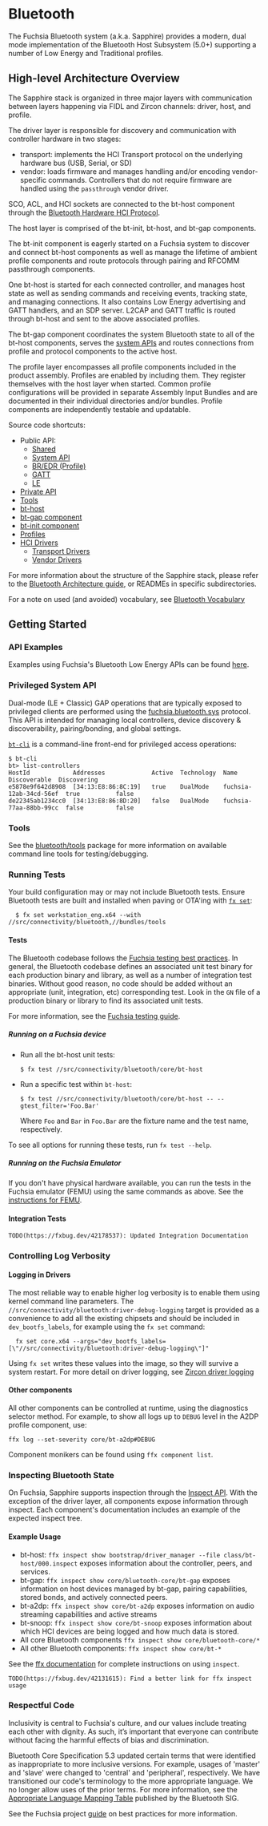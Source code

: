 # Bluetooth

The Fuchsia Bluetooth system (a.k.a. Sapphire) provides a modern, dual mode
implementation of the Bluetooth Host Subsystem (5.0+) supporting a number of
Low Energy and Traditional profiles.

## High-level Architecture Overview

The Sapphire stack is organized in three major layers with communication
between layers happening via FIDL and Zircon channels: driver, host, and
profile.

The driver layer is responsible for discovery and communication with controller
hardware in two stages:
 - transport: implements the HCI Transport protocol on the underlying
   hardware bus (USB, Serial, or SD)
 - vendor: loads firmware and manages handling and/or encoding vendor-specific
   commands.  Controllers that do not require firmware are handled using the
   `passthrough` vendor driver.

SCO, ACL, and HCI sockets are connected to the bt-host component through the
[Bluetooth Hardware HCI Protocol](/sdk/fidl/fuchsia.hardware.bluetooth/hci.fidl).

The host layer is comprised of the bt-init, bt-host, and bt-gap components.

The bt-init component is eagerly started on a Fuchsia system to discover and
connect bt-host components as well as manage the lifetime of ambient profile
components and route protocols through pairing and RFCOMM passthrough
components.

One bt-host is started for each connected controller, and manages
host state as well as sending commands and receiving events, tracking state,
and managing connections.  It also contains Low Energy advertising and GATT
handlers, and an SDP server.  L2CAP and GATT traffic is routed through bt-host
and sent to the above associated profiles.

The bt-gap component coordinates the system Bluetooth state to all of the
bt-host components, serves the [system APIs](/sdk/fidl/fuchsia.bluetooth.sys)
and routes connections from profile and protocol components to the active
host.

The profile layer encompasses all profile components included in the product
assembly.  Profiles are enabled by including them.
They register themselves with the host layer when started.
Common profile configurations will be provided in separate Assembly Input Bundles
and are documented in their individual directories and/or bundles.
Profile components are independently testable and updatable.

Source code shortcuts:

-   Public API:
    *   [Shared](/sdk/fidl/fuchsia.bluetooth)
    *   [System API](/sdk/fidl/fuchsia.bluetooth.sys)
    *   [BR/EDR (Profile)](/sdk/fidl/fuchsia.bluetooth.bredr)
    *   [GATT](/sdk/fidl/fuchsia.bluetooth.gatt)
    *   [LE](/sdk/fidl/fuchsia.bluetooth.le)
-   [Private API](fidl)
-   [Tools](tools)
-   [bt-host](core/bt-host)
-   [bt-gap component](core/bt-gap)
-   [bt-init component](core/bt-init)
-   [Profiles](profiles)
-   [HCI Drivers](hci)
    *   [Transport Drivers](hci/transport)
    *   [Vendor Drivers](hci/vendor)

For more information about the structure of the Sapphire stack, please refer to the
[Bluetooth Architecture guide](/docs/development/bluetooth/concepts/architecture.md),
or READMEs in specific subdirectories.

For a note on used (and avoided) vocabulary, see [Bluetooth Vocabulary](docs/vocabulary.md)

## Getting Started

### API Examples

Examples using Fuchsia's Bluetooth Low Energy APIs can be found
[here](examples).

### Privileged System API

Dual-mode (LE + Classic) GAP operations that are typically exposed to privileged
clients are performed using the
[fuchsia.bluetooth.sys](/sdk/fidl/fuchsia.bluetooth.sys) protocol. This API is
intended for managing local controllers, device discovery & discoverability,
pairing/bonding, and global settings.

[`bt-cli`](tools/bt-cli) is a command-line front-end for privileged access
operations:

```
$ bt-cli
bt> list-controllers
HostId            Addresses             Active  Technology  Name                    Discoverable  Discovering
e5878e9f642d8908  [34:13:E8:86:8C:19]   true    DualMode    fuchsia-12ab-34cd-56ef  true          false
de22345ab1234cc0  [34:13:E8:86:8D:20]   false   DualMode    fuchsia-77aa-88bb-99cc  false         false
```

### Tools

See the [bluetooth/tools](tools/) package for more information on available
command line tools for testing/debugging.

### Running Tests

Your build configuration may or may not include Bluetooth tests. Ensure
Bluetooth tests are built and installed when paving or OTA'ing with
[`fx set`](/docs/development/build/fx.md#configure-a-build):

```
  $ fx set workstation_eng.x64 --with //src/connectivity/bluetooth,//bundles/tools
```

#### Tests

The Bluetooth codebase follows the
[Fuchsia testing best practices](/docs/contribute/testing/best-practices.md). In
general, the Bluetooth codebase defines an associated unit test binary for each
production binary and library, as well as a number of integration test binaries.
Without good reason, no code should be added without an appropriate (unit,
integration, etc) corresponding test. Look in the `GN` file of a production
binary or library to find its associated unit tests.

For more information, see the
[Fuchsia testing guide](docs/development/testing/run_fuchsia_tests.md).

##### Running on a Fuchsia device

*   Run all the bt-host unit tests:

    ```
    $ fx test //src/connectivity/bluetooth/core/bt-host
    ```

*   Run a specific test within `bt-host`:

    ```
    $ fx test //src/connectivity/bluetooth/core/bt-host -- --gtest_filter='Foo.Bar'
    ```

    Where `Foo` and `Bar` in `Foo.Bar` are the fixture name and the test name,
    respectively.

To see all options for running these tests, run `fx test --help`.

##### Running on the Fuchsia Emulator

If you don't have physical hardware available, you can run the tests in the
Fuchsia emulator (FEMU) using the same commands as above. See the
[instructions for FEMU](/docs/get-started/set_up_femu.md).

#### Integration Tests

`TODO(https://fxbug.dev/42178537): Updated Integration Documentation`

### Controlling Log Verbosity

#### Logging in Drivers

The most reliable way to enable higher log verbosity is to enable them using kernel command
line parameters. The `//src/connectivity/bluetooth:driver-debug-logging` target is provided as a
convenience to add all the existing chipsets and should be included in `dev_bootfs_labels`,
for example using the `fx set` command:

```
  fx set core.x64 --args="dev_bootfs_labels=[\"//src/connectivity/bluetooth:driver-debug-logging\"]"
```

Using `fx set` writes these values into the image, so they will survive a system restart.
For more detail on driver logging, see
[Zircon driver logging](/docs/development/drivers/diagnostics/logging.md)

#### Other components

All other components can be controlled at runtime, using the diagnostics selector method.
For example, to show all logs up to `DEBUG` level in the A2DP profile component, use:

```
ffx log --set-severity core/bt-a2dp#DEBUG
```

Component monikers can be found using `ffx component list`.

### Inspecting Bluetooth State

On Fuchsia, Sapphire supports inspection through the
[Inspect API](/docs/development/diagnostics/inspect). With the exception of the
driver layer, all components expose information through inspect.  Each component's
documentation includes an example of the expected inspect tree.

#### Example Usage

*   bt-host: `ffx inspect show bootstrap/driver_manager --file class/bt-host/000.inspect`
    exposes information about the controller, peers, and services.
*   bt-gap: `ffx inspect show core/bluetooth-core/bt-gap` exposes information on host devices
    managed by bt-gap, pairing capabilities, stored bonds, and actively connected peers.
*   bt-a2dp: `ffx inspect show core/bt-a2dp` exposes information on audio streaming
    capabilities and active streams
*   bt-snoop: `ffx inspect show core/bt-snoop` exposes information about which HCI
    devices are being logged and how much data is stored.
*   All core Bluetooth components `ffx inspect show core/bluetooth-core/*`
*   All other Bluetooth components: `ffx inspect show core/bt-*`


See the [ffx documentation](/docs/reference/tools/sdk/ffx) for complete instructions
on using `inspect`.

`TODO(https://fxbug.dev/42131615): Find a better link for ffx inspect usage`

### Respectful Code

Inclusivity is central to Fuchsia's culture, and our values include treating
each other with dignity. As such, it’s important that everyone can contribute
without facing the harmful effects of bias and discrimination.

Bluetooth Core Specification 5.3 updated certain terms that were identified as
inappropriate to more inclusive versions. For example, usages of 'master' and
'slave' were changed to 'central' and 'peripheral', respectively. We have
transitioned our code's terminology to the more appropriate language. We no
longer allow uses of the prior terms. For more information, see the
[Appropriate Language Mapping Table](https://specificationrefs.bluetooth.com/language-mapping/Appropriate_Language_Mapping_Table.pdf)
published by the Bluetooth SIG.

See the Fuchsia project [guide](/docs/contribute/respectful_code.md) on best
practices for more information.
